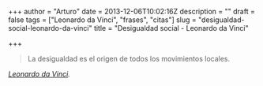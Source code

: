 +++
author = "Arturo"
date = 2013-12-06T10:02:16Z
description = ""
draft = false
tags = ["Leonardo da Vinci", "frases", "citas"]
slug = "desigualdad-social-leonardo-da-vinci"
title = "Desigualdad social - Leonardo da Vinci"

+++

>La desigualdad es el origen de todos los movimientos locales.

<cite>[Leonardo da Vinci](https://es.wikipedia.org/wiki/Leonardo_da_Vinci).</cite>

